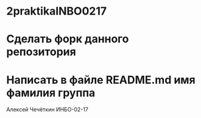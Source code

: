 # 2praktikaINBO0217
# Сделать форк данного репозитория
# Написать в файле README.md имя фамилия группа
Алексей Чечёткин ИНБО-02-17
